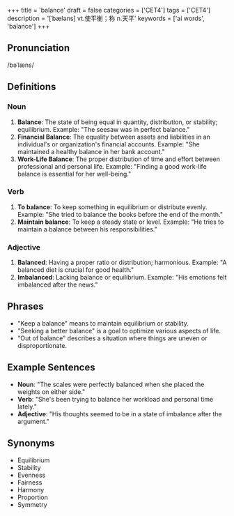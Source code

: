 +++
title = 'balance'
draft = false
categories = ['CET4']
tags = ['CET4']
description = '[ˈbæləns] vt.使平衡；称 n.天平'
keywords = ['ai words', 'balance']
+++

## Pronunciation
/bəˈlæns/

## Definitions
### Noun
1. **Balance**: The state of being equal in quantity, distribution, or stability; equilibrium. Example: "The seesaw was in perfect balance."
2. **Financial Balance**: The equality between assets and liabilities in an individual's or organization's financial accounts. Example: "She maintained a healthy balance in her bank account."
3. **Work-Life Balance**: The proper distribution of time and effort between professional and personal life. Example: "Finding a good work-life balance is essential for her well-being."

### Verb
1. **To balance**: To keep something in equilibrium or distribute evenly. Example: "She tried to balance the books before the end of the month."
2. **Maintain balance**: To keep a steady state or level. Example: "He tries to maintain a balance between his responsibilities."

### Adjective
1. **Balanced**: Having a proper ratio or distribution; harmonious. Example: "A balanced diet is crucial for good health."
2. **Imbalanced**: Lacking balance or equilibrium. Example: "His emotions felt imbalanced after the news."

## Phrases
- "Keep a balance" means to maintain equilibrium or stability.
- "Seeking a better balance" is a goal to optimize various aspects of life.
- "Out of balance" describes a situation where things are uneven or disproportionate.

## Example Sentences
- **Noun**: "The scales were perfectly balanced when she placed the weights on either side."
- **Verb**: "She's been trying to balance her workload and personal time lately."
- **Adjective**: "His thoughts seemed to be in a state of imbalance after the argument."

## Synonyms
- Equilibrium
- Stability
- Evenness
- Fairness
- Harmony
- Proportion
- Symmetry
